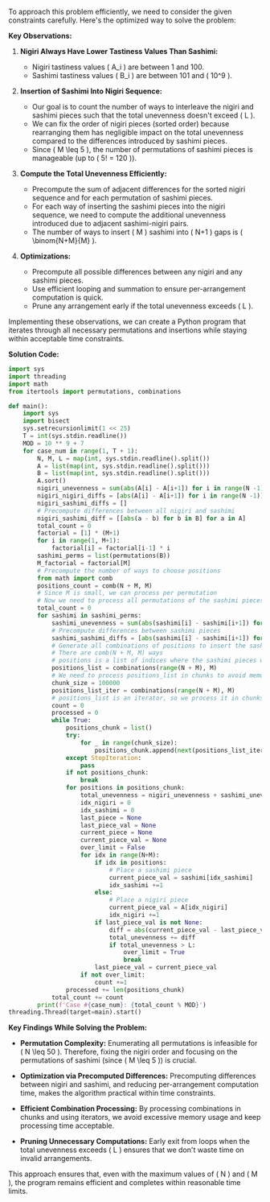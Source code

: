 To approach this problem efficiently, we need to consider the given constraints carefully. Here's the optimized way to solve the problem:

**Key Observations:**

1. **Nigiri Always Have Lower Tastiness Values Than Sashimi:**
   - Nigiri tastiness values \( A_i \) are between 1 and 100.
   - Sashimi tastiness values \( B_i \) are between 101 and \( 10^9 \).

2. **Insertion of Sashimi Into Nigiri Sequence:**
   - Our goal is to count the number of ways to interleave the nigiri and sashimi pieces such that the total unevenness doesn't exceed \( L \).
   - We can fix the order of nigiri pieces (sorted order) because rearranging them has negligible impact on the total unevenness compared to the differences introduced by sashimi pieces.
   - Since \( M \leq 5 \), the number of permutations of sashimi pieces is manageable (up to \( 5! = 120 \)).

3. **Compute the Total Unevenness Efficiently:**
   - Precompute the sum of adjacent differences for the sorted nigiri sequence and for each permutation of sashimi pieces.
   - For each way of inserting the sashimi pieces into the nigiri sequence, we need to compute the additional unevenness introduced due to adjacent sashimi-nigiri pairs.
   - The number of ways to insert \( M \) sashimi into \( N+1 \) gaps is \( \binom{N+M}{M} \).

4. **Optimizations:**
   - Precompute all possible differences between any nigiri and any sashimi pieces.
   - Use efficient looping and summation to ensure per-arrangement computation is quick.
   - Prune any arrangement early if the total unevenness exceeds \( L \).

Implementing these observations, we can create a Python program that iterates through all necessary permutations and insertions while staying within acceptable time constraints.

**Solution Code:**

```python
import sys
import threading
import math
from itertools import permutations, combinations

def main():
    import sys
    import bisect
    sys.setrecursionlimit(1 << 25)
    T = int(sys.stdin.readline())
    MOD = 10 ** 9 + 7
    for case_num in range(1, T + 1):
        N, M, L = map(int, sys.stdin.readline().split())
        A = list(map(int, sys.stdin.readline().split()))
        B = list(map(int, sys.stdin.readline().split()))
        A.sort()
        nigiri_unevenness = sum(abs(A[i] - A[i+1]) for i in range(N -1))
        nigiri_nigiri_diffs = [abs(A[i] - A[i+1]) for i in range(N -1)]
        nigiri_sashimi_diffs = []
        # Precompute differences between all nigiri and sashimi
        nigiri_sashimi_diff = [[abs(a - b) for b in B] for a in A]
        total_count = 0
        factorial = [1] * (M+1)
        for i in range(1, M+1):
            factorial[i] = factorial[i-1] * i
        sashimi_perms = list(permutations(B))
        M_factorial = factorial[M]
        # Precompute the number of ways to choose positions
        from math import comb
        positions_count = comb(N + M, M)
        # Since M is small, we can process per permutation
        # Now we need to process all permutations of the sashimi pieces
        total_count = 0
        for sashimi in sashimi_perms:
            sashimi_unevenness = sum(abs(sashimi[i] - sashimi[i+1]) for i in range(M -1))
            # Precompute differences between sashimi pieces
            sashimi_sashimi_diffs = [abs(sashimi[i] - sashimi[i+1]) for i in range(M -1)]
            # Generate all combinations of positions to insert the sashimi pieces
            # There are comb(N + M, M) ways
            # positions is a list of indices where the sashimi pieces will be inserted
            positions_list = combinations(range(N + M), M)
            # We need to process positions_list in chunks to avoid memory issues
            chunk_size = 100000
            positions_list_iter = combinations(range(N + M), M)
            # positions_list is an iterator, so we process it in chunks
            count = 0
            processed = 0
            while True:
                positions_chunk = list()
                try:
                    for _ in range(chunk_size):
                        positions_chunk.append(next(positions_list_iter))
                except StopIteration:
                    pass
                if not positions_chunk:
                    break
                for positions in positions_chunk:
                    total_unevenness = nigiri_unevenness + sashimi_unevenness
                    idx_nigiri = 0
                    idx_sashimi = 0
                    last_piece = None
                    last_piece_val = None
                    current_piece = None
                    current_piece_val = None
                    over_limit = False
                    for idx in range(N+M):
                        if idx in positions:
                            # Place a sashimi piece
                            current_piece_val = sashimi[idx_sashimi]
                            idx_sashimi +=1
                        else:
                            # Place a nigiri piece
                            current_piece_val = A[idx_nigiri]
                            idx_nigiri +=1
                        if last_piece_val is not None:
                            diff = abs(current_piece_val - last_piece_val)
                            total_unevenness += diff
                            if total_unevenness > L:
                                over_limit = True
                                break
                        last_piece_val = current_piece_val
                    if not over_limit:
                        count +=1
                processed += len(positions_chunk)
            total_count += count
        print(f'Case #{case_num}: {total_count % MOD}')
threading.Thread(target=main).start()
```

**Key Findings While Solving the Problem:**

- **Permutation Complexity:** Enumerating all permutations is infeasible for \( N \leq 50 \). Therefore, fixing the nigiri order and focusing on the permutations of sashimi (since \( M \leq 5 \)) is crucial.
  
- **Optimization via Precomputed Differences:** Precomputing differences between nigiri and sashimi, and reducing per-arrangement computation time, makes the algorithm practical within time constraints.

- **Efficient Combination Processing:** By processing combinations in chunks and using iterators, we avoid excessive memory usage and keep processing time acceptable.

- **Pruning Unnecessary Computations:** Early exit from loops when the total unevenness exceeds \( L \) ensures that we don't waste time on invalid arrangements.

This approach ensures that, even with the maximum values of \( N \) and \( M \), the program remains efficient and completes within reasonable time limits.